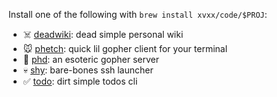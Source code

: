 Install one of the following with `brew install xvxx/code/$PROJ`:

- ☠️ [deadwiki](https://github.com/xvxx/deadwiki): dead simple personal wiki
- 🐭 [phetch](https://github.com/xvxx/phetch): quick lil gopher client for your terminal
- 🐀 [phd](https://github.com/xvxx/phd): an esoteric gopher server
- 💀 [shy](https://github.com/xvxx/shy): bare-bones ssh launcher
- ✅ [todo](https://github.com/xvxx/ldpl-todo): dirt simple todos cli

